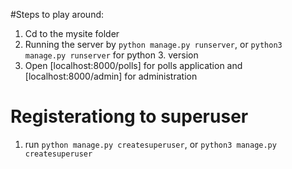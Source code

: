#Steps to play around:
1. Cd to the mysite folder
2. Running the server by `python manage.py runserver`, or `python3 manage.py runserver` for python 3. version
3. Open [localhost:8000/polls] for polls application and [localhost:8000/admin] for administration

# Registerationg to superuser
1. run `python manage.py createsuperuser`, or `python3 manage.py createsuperuser`
